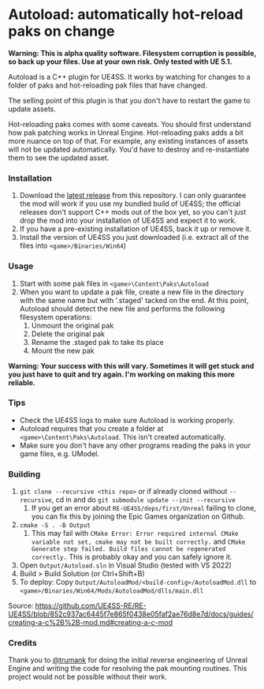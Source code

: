 # Autoload: automatically hot-reload paks on change

**Warning: This is alpha quality software. Filesystem corruption is possible, so back up your files. Use at your own risk. Only tested with UE 5.1.**

Autoload is a C++ plugin for UE4SS. It works by watching for changes to a folder of paks and hot-reloading pak files that have changed.

The selling point of this plugin is that you don't have to restart the game to update assets.

Hot-reloading paks comes with some caveats. You should first understand how pak patching works in Unreal Engine. Hot-reloading paks adds a bit more nuance on top of that. For example, any existing instances of assets will not be updated automatically. You'd have to destroy and re-instantiate them to see the updated asset.

### Installation

1. Download the [latest release](https://github.com/turncoda/autoload/releases/latest) from this repository. I can only guarantee the mod will work if you use my bundled build of UE4SS; the official releases don't support C++ mods out of the box yet, so you can't just drop the mod into your installation of UE4SS and expect it to work.
1. If you have a pre-existing installation of UE4SS, back it up or remove it.
1. Install the version of UE4SS you just downloaded (i.e. extract all of the files into `<game>/Binaries/Win64`)

### Usage

1. Start with some pak files in `<game>\Content\Paks\Autoload`
1. When you want to update a pak file, create a new file in the directory with the same name but with '.staged' tacked on the end. At this point, Autoload should detect the new file and performs the following filesystem operations:
     1. Unmount the original pak
     1. Delete the original pak
     1. Rename the .staged pak to take its place
     1. Mount the new pak

**Warning: Your success with this will vary. Sometimes it will get stuck and you just have to quit and try again. I'm working on making this more reliable.**

### Tips

- Check the UE4SS logs to make sure Autoload is working properly.
- Autoload requires that you create a folder at `<game>\Content\Paks\Autoload`. This isn't created automatically.
- Make sure you don't have any other programs reading the paks in your game files, e.g. UModel.

### Building

1. `git clone --recursive <this repo>` or if already cloned without `--recursive`, cd in and do `git submodule update --init --recursive`
    1. If you get an error about `RE-UE4SS/deps/first/Unreal` failing to clone, you can fix this by joining the Epic Games organization on Github.
1. `cmake -S . -B Output`
    1. This may fail with `CMake Error: Error required internal CMake variable not set, cmake may not be built correctly.` and `CMake Generate step failed. Build files cannot be regenerated correctly.` This is probably okay and you can safely ignore it.
1. Open `Output/Autoload.sln` in Visual Studio (tested with VS 2022)
1. Build > Build Solution (or Ctrl+Shift+B)
1. To deploy: Copy `Output/AutoloadMod/<build-config>/AutoloadMod.dll` to `<game>/Binaries/Win64/Mods/AutoloadMod/dlls/main.dll`

Source: https://github.com/UE4SS-RE/RE-UE4SS/blob/852c937ac6445f7e865f0438e05faf2ae76d8e7d/docs/guides/creating-a-c%2B%2B-mod.md#creating-a-c-mod

### Credits

Thank you to [@trumank](https://github.com/trumank/RE-UE4SS/blob/ed26754e1032e335c70529edcf3c305a9f37614a/mods/pak_reloader/src/PakReloader.cpp#L167) for doing the initial reverse engineering of Unreal Engine and writing the code for resolving the pak mounting routines. This project would not be possible without their work.
